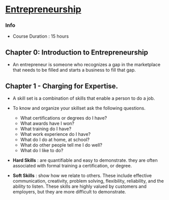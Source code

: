 # [Entrepreneurship](https://www.netacad.com/portal/resources/browse/97acafc2-4c63-41bb-9bdb-ffd03e8f3e4a)
### Info
* Course Duration : 15 hours

## Chapter 0: Introduction to Entrepreneurship
* An entrepreneur is someone who recognizes a gap in the marketplace that needs to be filled and starts a business to fill that gap.

## Chapter 1 - Charging for Expertise.
* A skill set is a combination of skills that enable a person to do a job.
* To know and organize your skillset ask the following questions.
    * What certifications or degrees do I have?
    * What awards have I won?
    * What training do I have?
    * What work experience do I have?
    * What do I do at home, at school?
    * What do other people tell me I do well?
    * What do I like to do?

* **Hard Skills** : are quantifiable and easy to demonstrate. they are often associated with formal training a certification, or degree.
* **Soft Skills** : show how we relate to others. These include effective communication, creativity, problem solving, flexibility, reliability, and the ability to listen. These skills are highly valued by customers and employers, but they are more difficult to demonstrate. 